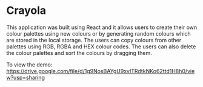 # Crayola
This application was built using React and it allows users to create their own colour palettes using new colours or by generating random colours which are stored in the local storage. The users can copy colours from other palettes using RGB, RGBA and HEX colour codes. The users can also delete the colour palettes and sort the colours by dragging them. 

To view the demo: https://drive.google.com/file/d/1g9NosBAYgU9xvITRdtkNKo62ttd1H8h0/view?usp=sharing
